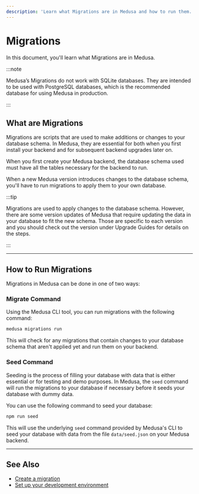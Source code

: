 ```yaml
---
description: 'Learn what Migrations are in Medusa and how to run them. Migrations are used to make changes to the database schema that Medusa is linked to.'
---
```


# Migrations

In this document, you'll learn what Migrations are in Medusa.

:::note

Medusa’s Migrations do not work with SQLite databases. They are intended to be used with PostgreSQL databases, which is the recommended database for using Medusa in production.

:::

## What are Migrations

Migrations are scripts that are used to make additions or changes to your database schema. In Medusa, they are essential for both when you first install your backend and for subsequent backend upgrades later on.

When you first create your Medusa backend, the database schema used must have all the tables necessary for the backend to run.

When a new Medusa version introduces changes to the database schema, you'll have to run migrations to apply them to your own database.

:::tip

Migrations are used to apply changes to the database schema. However, there are some version updates of Medusa that require updating the data in your database to fit the new schema. Those are specific to each version and you should check out the version under Upgrade Guides for details on the steps.

:::

---

## How to Run Migrations

Migrations in Medusa can be done in one of two ways:

### Migrate Command

Using the Medusa CLI tool, you can run migrations with the following command:

```bash
medusa migrations run
```

This will check for any migrations that contain changes to your database schema that aren't applied yet and run them on your backend.

### Seed Command

Seeding is the process of filling your database with data that is either essential or for testing and demo purposes. In Medusa, the `seed` command will run the migrations to your database if necessary before it seeds your database with dummy data.

You can use the following command to seed your database:

```bash npm2yarn
npm run seed
```

This will use the underlying `seed` command provided by Medusa's CLI to seed your database with data from the file `data/seed.json` on your Medusa backend.

---

## See Also

- [Create a migration](./index.md)
- [Set up your development environment](../../backend/prepare-environment.mdx)
